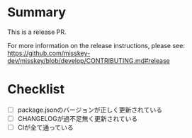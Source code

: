 # Summary
This is a release PR.

For more information on the release instructions, please see:
https://github.com/misskey-dev/misskey/blob/develop/CONTRIBUTING.md#release

# Checklist
- [ ] package.jsonのバージョンが正しく更新されている
- [ ] CHANGELOGが過不足無く更新されている
- [ ] CIが全て通っている
